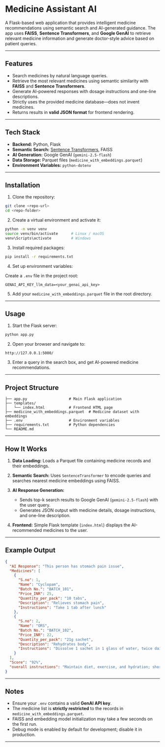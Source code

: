# Medicine Assistant AI

A Flask-based web application that provides intelligent medicine recommendations using semantic search and AI-generated guidance. The app uses **FAISS**, **Sentence Transformers**, and **Google GenAI** to retrieve relevant medicine information and generate doctor-style advice based on patient queries.

---

## Features

- Search medicines by natural language queries.
- Retrieve the most relevant medicines using semantic similarity with **FAISS** and **Sentence Transformers**.
- Generate AI-powered responses with dosage instructions and one-line descriptions.
- Strictly uses the provided medicine database—does not invent medicines.
- Returns results in **valid JSON format** for frontend rendering.

---

## Tech Stack

- **Backend:** Python, Flask  
- **Semantic Search:** [Sentence Transformers](https://www.sbert.net/), FAISS  
- **AI Generation:** Google GenAI (`gemini-2.5-flash`)  
- **Data Storage:** Parquet files (`medicine_with_embeddings.parquet`)  
- **Environment Variables:** `python-dotenv`

---

## Installation

1. Clone the repository:

```bash
git clone <repo-url>
cd <repo-folder>
````

2. Create a virtual environment and activate it:

```bash
python -m venv venv
source venv/bin/activate      # Linux / macOS
venv\Scripts\activate         # Windows
```

3. Install required packages:

```bash
pip install -r requirements.txt
```

4. Set up environment variables:

Create a `.env` file in the project root:

```env
GENAI_API_KEY_llm_data=<your_genai_api_key>
```

5. Add your `medicine_with_embeddings.parquet` file in the root directory.

---

## Usage

1. Start the Flask server:

```bash
python app.py
```

2. Open your browser and navigate to:

```
http://127.0.0.1:5000/
```

3. Enter a query in the search box, and get AI-powered medicine recommendations.

---

## Project Structure

```
├── app.py                   # Main Flask application
├── templates/
│   └── index.html           # Frontend HTML page
├── medicine_with_embeddings.parquet  # Medicine dataset with embeddings
├── .env                     # Environment variables
├── requirements.txt         # Python dependencies
└── README.md
```

---

## How It Works

1. **Data Loading:**
   Loads a Parquet file containing medicine records and their embeddings.

2. **Semantic Search:**
   Uses `SentenceTransformer` to encode queries and searches nearest medicine embeddings using FAISS.

3. **AI Response Generation:**

   * Sends top-k search results to Google GenAI (`gemini-2.5-flash`) with the user query.
   * Generates JSON output with medicine details, dosage instructions, and one-line description.

4. **Frontend:**
   Simple Flask template (`index.html`) displays the AI-recommended medicines to the user.

---

## Example Output

```json
{
  "AI Response": "This person has stomach pain issue",
  "Medicines": [
    {
      "S.no": 1,
      "Name": "Cyclopam",
      "Batch No.": "BATCH_101",
      "Price_INR": 25,
      "Quantity_per_pack": "10 tabs",
      "Description": "Relieves stomach pain",
      "Instructions": "Take 1 tab after lunch"
    },
    {
      "S.no": 2,
      "Name": "ORS",
      "Batch No.": "BATCH_102",
      "Price_INR": 22,
      "Quantity_per_pack": "21g sachet",
      "Description": "Rehydrates body",
      "Instructions": "Dissolve 1 sachet in 1 glass of water, twice daily"
    }
  ],
  "Score": "92%",
  "overall instructions": "Maintain diet, exercise, and hydration; short friendly advice on prevention."
}
```

---

## Notes

* Ensure your `.env` contains a valid **GenAI API key**.
* The medicine list is **strictly restricted** to the records in `medicine_with_embeddings.parquet`.
* FAISS and embedding model initialization may take a few seconds on the first run.
* Debug mode is enabled by default for development; disable it in production.

---
